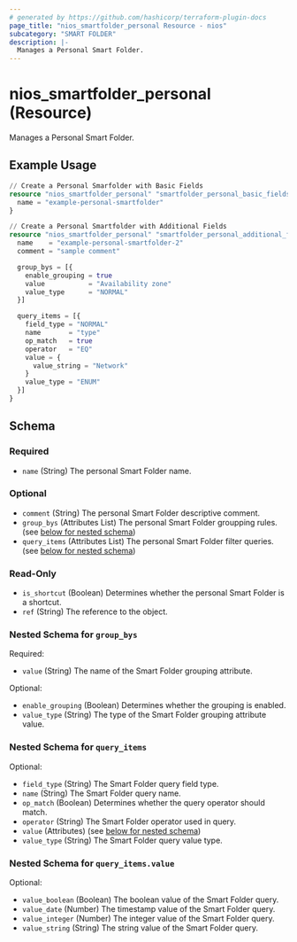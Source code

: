 ```yaml
---
# generated by https://github.com/hashicorp/terraform-plugin-docs
page_title: "nios_smartfolder_personal Resource - nios"
subcategory: "SMART FOLDER"
description: |-
  Manages a Personal Smart Folder.
---
```


# nios_smartfolder_personal (Resource)

Manages a Personal Smart Folder.

## Example Usage

```terraform
// Create a Personal Smarfolder with Basic Fields
resource "nios_smartfolder_personal" "smartfolder_personal_basic_fields" {
  name = "example-personal-smartfolder"
}

// Create a Personal Smartfolder with Additional Fields
resource "nios_smartfolder_personal" "smartfolder_personal_additional_fields" {
  name    = "example-personal-smartfolder-2"
  comment = "sample comment"

  group_bys = [{
    enable_grouping = true
    value           = "Availability zone"
    value_type      = "NORMAL"
  }]

  query_items = [{
    field_type = "NORMAL"
    name       = "type"
    op_match   = true
    operator   = "EQ"
    value = {
      value_string = "Network"
    }
    value_type = "ENUM"
  }]
}
```

<!-- schema generated by tfplugindocs -->
## Schema

### Required

- `name` (String) The personal Smart Folder name.

### Optional

- `comment` (String) The personal Smart Folder descriptive comment.
- `group_bys` (Attributes List) The personal Smart Folder groupping rules. (see [below for nested schema](#nestedatt--group_bys))
- `query_items` (Attributes List) The personal Smart Folder filter queries. (see [below for nested schema](#nestedatt--query_items))

### Read-Only

- `is_shortcut` (Boolean) Determines whether the personal Smart Folder is a shortcut.
- `ref` (String) The reference to the object.

<a id="nestedatt--group_bys"></a>
### Nested Schema for `group_bys`

Required:

- `value` (String) The name of the Smart Folder grouping attribute.

Optional:

- `enable_grouping` (Boolean) Determines whether the grouping is enabled.
- `value_type` (String) The type of the Smart Folder grouping attribute value.


<a id="nestedatt--query_items"></a>
### Nested Schema for `query_items`

Optional:

- `field_type` (String) The Smart Folder query field type.
- `name` (String) The Smart Folder query name.
- `op_match` (Boolean) Determines whether the query operator should match.
- `operator` (String) The Smart Folder operator used in query.
- `value` (Attributes) (see [below for nested schema](#nestedatt--query_items--value))
- `value_type` (String) The Smart Folder query value type.

<a id="nestedatt--query_items--value"></a>
### Nested Schema for `query_items.value`

Optional:

- `value_boolean` (Boolean) The boolean value of the Smart Folder query.
- `value_date` (Number) The timestamp value of the Smart Folder query.
- `value_integer` (Number) The integer value of the Smart Folder query.
- `value_string` (String) The string value of the Smart Folder query.
